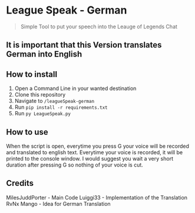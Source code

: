 # League Speak - German
> Simple Tool to put your speech into the Leauge of Legends Chat

## It is important that this Version translates German into English

## How to install
1. Open a Command Line in your wanted destination
2. Clone this repository
3. Navigate to `/leagueSpeak-german`
4. Run `pip install -r requirements.txt`
5. Run `py LeagueSpeak.py`

## How to use
When the script is open, everytime you press G your voice will be recorded and translated to english text.
Everytime your voice is recorded, it will be printed to the console window.
I would suggest you wait a very short duration after pressing G so nothing of your voice is cut.

## Credits
MilesJuddPorter - Main Code
Luiggi33 - Implementation of the Translation
RvNx Mango - Idea for German Translation
